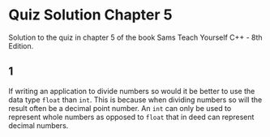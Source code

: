 # Quiz Solution Chapter 5

Solution to the quiz in chapter 5 of the book Sams Teach Yourself C++ - 8th Edition.

## 1

If writing an application to divide numbers so would it be better to use the data type `float` than `int`. This is because when dividing numbers so will the result often be a decimal point number. An `int` can only be used to represent whole numbers as opposed to `float` that in deed can represent decimal numbers.
